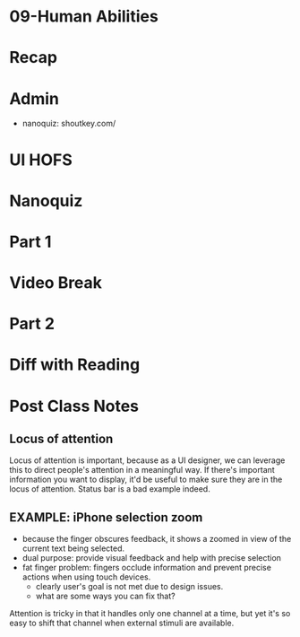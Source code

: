 # 09-Human Abilities

# Recap


# Admin
- nanoquiz: shoutkey.com/

# UI HOFS


# Nanoquiz


# Part 1


# Video Break


# Part 2


# Diff with Reading


# Post Class Notes



## Locus of attention

Locus of attention is important, because as a UI designer, we can leverage this to direct people's attention in a meaningful way. If there's important information you want to display, it'd be useful to make sure they are in the locus of attention. Status bar is a bad example indeed.



## EXAMPLE: iPhone selection zoom

- because the finger obscures feedback, it shows a zoomed in view of the current text being selected.
- dual purpose: provide visual feedback and help with precise selection
- fat finger problem: fingers occlude information and prevent precise actions when using touch devices.
     - clearly user's goal is not met due to design issues.
     - what are some ways you can fix that?

Attention is tricky in that it handles only one channel at a time,
but yet it's so easy to shift that channel when external stimuli are available.
